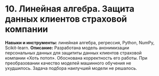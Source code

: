# 10. Линейная алгебра. Защита данных клиентов страховой компании

__Навыки и инструменты:__  линейная алгебра, регрессия, Python, NumPy, Scikit-learn.
__Описание:__ Разработана модель анонимизации персональных данных для защититы данных клиентов страховой компании «Хоть потоп». Обоснована корректность его работы. При преобразовании качество моделей машинного обучения не ухудшилось. Задача подбора наилучшей модели не решалось.